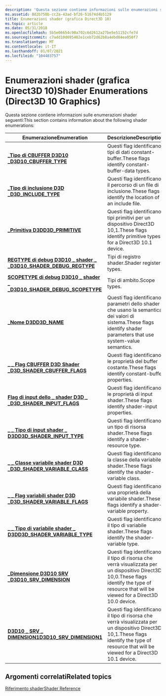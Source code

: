 ```yaml
---
description: 'Questa sezione contiene informazioni sulle enumerazioni shader seguenti:'
ms.assetid: 8d2b758b-cc2a-43ad-bf26-51674d4b5129
title: Enumerazioni shader (grafica Direct3D 10)
ms.topic: article
ms.date: 05/31/2018
ms.openlocfilehash: 5b5e06654c90a702c6d2612a27be5e51152cfe7d
ms.sourcegitcommit: c7add10d695482e1ceb72d62b8a4ebd84ea050f7
ms.translationtype: MT
ms.contentlocale: it-IT
ms.lasthandoff: 01/07/2021
ms.locfileid: "104483757"
---
```

# <a name="shader-enumerations-direct3d-10-graphics"></a><span data-ttu-id="b39f7-103">Enumerazioni shader (grafica Direct3D 10)</span><span class="sxs-lookup"><span data-stu-id="b39f7-103">Shader Enumerations (Direct3D 10 Graphics)</span></span>

<span data-ttu-id="b39f7-104">Questa sezione contiene informazioni sulle enumerazioni shader seguenti:</span><span class="sxs-lookup"><span data-stu-id="b39f7-104">This section contains information about the following shader enumerations:</span></span>



| <span data-ttu-id="b39f7-105">Enumerazione</span><span class="sxs-lookup"><span data-stu-id="b39f7-105">Enumeration</span></span>                                                             | <span data-ttu-id="b39f7-106">Descrizione</span><span class="sxs-lookup"><span data-stu-id="b39f7-106">Description</span></span>                                                                               |
|-------------------------------------------------------------------------|-------------------------------------------------------------------------------------------|
| <span data-ttu-id="b39f7-107">[**\_Tipo di CBUFFER D3D10 \_**](/previous-versions/windows/desktop/legacy/bb204899(v=vs.85))</span><span class="sxs-lookup"><span data-stu-id="b39f7-107">[**D3D10\_CBUFFER\_TYPE**](/previous-versions/windows/desktop/legacy/bb204899(v=vs.85))</span></span>                      | <span data-ttu-id="b39f7-108">Questi flag identificano i tipi di dati constant-buffer.</span><span class="sxs-lookup"><span data-stu-id="b39f7-108">These flags identify constant-buffer-data types.</span></span>                                          |
| [<span data-ttu-id="b39f7-109">**\_Tipo di inclusione D3D \_**</span><span class="sxs-lookup"><span data-stu-id="b39f7-109">**D3D\_INCLUDE\_TYPE**</span></span>](/windows/win32/api/d3dcommon/ne-d3dcommon-d3d_include_type)                      | <span data-ttu-id="b39f7-110">Questi flag identificano il percorso di un file di inclusione.</span><span class="sxs-lookup"><span data-stu-id="b39f7-110">These flags identify the location of an include file.</span></span>                                     |
| [<span data-ttu-id="b39f7-111">**\_Primitiva D3D**</span><span class="sxs-lookup"><span data-stu-id="b39f7-111">**D3D\_PRIMITIVE**</span></span>](/windows/win32/api/d3dcommon/ne-d3dcommon-d3d_primitive)                             | <span data-ttu-id="b39f7-112">Questi flag identificano i tipi primitivi per un dispositivo Direct3D 10,1.</span><span class="sxs-lookup"><span data-stu-id="b39f7-112">These flags identify primitive types for a Direct3D 10.1 device.</span></span>                          |
| [<span data-ttu-id="b39f7-113">**REGTYPE di debug D3D10 \_ shader \_ \_**</span><span class="sxs-lookup"><span data-stu-id="b39f7-113">**D3D10\_SHADER\_DEBUG\_REGTYPE**</span></span>](/windows/win32/api/D3D10_1Shader/ne-d3d10_1shader-d3d10_shader_debug_regtype)     | <span data-ttu-id="b39f7-114">Tipi di registro shader.</span><span class="sxs-lookup"><span data-stu-id="b39f7-114">Shader register types.</span></span>                                                                    |
| [<span data-ttu-id="b39f7-115">**SCOPETYPE di debug D3D10 \_ shader \_ \_**</span><span class="sxs-lookup"><span data-stu-id="b39f7-115">**D3D10\_SHADER\_DEBUG\_SCOPETYPE**</span></span>](/windows/win32/api/d3d10_1shader/ne-d3d10_1shader-d3d10_shader_debug_scopetype) | <span data-ttu-id="b39f7-116">Tipi di ambito.</span><span class="sxs-lookup"><span data-stu-id="b39f7-116">Scope types.</span></span>                                                                              |
| [<span data-ttu-id="b39f7-117">**\_Nome D3D**</span><span class="sxs-lookup"><span data-stu-id="b39f7-117">**D3D\_NAME**</span></span>](/windows/win32/api/d3dcommon/ne-d3dcommon-d3d_name)                                       | <span data-ttu-id="b39f7-118">Questi flag identificano i parametri dello shader che usano la semantica dei valori di sistema.</span><span class="sxs-lookup"><span data-stu-id="b39f7-118">These flags identify shader parameters that use system-value semantics.</span></span>                   |
| [<span data-ttu-id="b39f7-119">**\_ \_ Flag CBUFFER D3D Shader \_**</span><span class="sxs-lookup"><span data-stu-id="b39f7-119">**D3D\_SHADER\_CBUFFER\_FLAGS**</span></span>](/windows/win32/api/d3dcommon/ne-d3dcommon-d3d_shader_cbuffer_flags)     | <span data-ttu-id="b39f7-120">Questi flag identificano le proprietà del buffer costante.</span><span class="sxs-lookup"><span data-stu-id="b39f7-120">These flags identify constant-buffer properties.</span></span>                                          |
| [<span data-ttu-id="b39f7-121">**Flag di input dello \_ shader D3D \_ \_**</span><span class="sxs-lookup"><span data-stu-id="b39f7-121">**D3D\_SHADER\_INPUT\_FLAGS**</span></span>](/windows/win32/api/d3dcommon/ne-d3dcommon-d3d_shader_input_flags)         | <span data-ttu-id="b39f7-122">Questi flag identificano le proprietà di input shader.</span><span class="sxs-lookup"><span data-stu-id="b39f7-122">These flags identify shader-input properties.</span></span>                                             |
| [<span data-ttu-id="b39f7-123">**\_ \_ Tipo di input shader \_ D3D**</span><span class="sxs-lookup"><span data-stu-id="b39f7-123">**D3D\_SHADER\_INPUT\_TYPE**</span></span>](/windows/win32/api/d3dcommon/ne-d3dcommon-d3d_shader_input_type)           | <span data-ttu-id="b39f7-124">Questi flag identificano un tipo di risorsa shader.</span><span class="sxs-lookup"><span data-stu-id="b39f7-124">These flags identify a shader-resource type.</span></span>                                              |
| [<span data-ttu-id="b39f7-125">**\_ \_ Classe variabile shader D3D \_**</span><span class="sxs-lookup"><span data-stu-id="b39f7-125">**D3D\_SHADER\_VARIABLE\_CLASS**</span></span>](/windows/win32/api/d3dcommon/ne-d3dcommon-d3d_shader_variable_class)   | <span data-ttu-id="b39f7-126">Questi flag identificano la classe della variabile shader.</span><span class="sxs-lookup"><span data-stu-id="b39f7-126">These flags identify the shader-variable class.</span></span>                                           |
| [<span data-ttu-id="b39f7-127">**\_ \_ Flag variabili shader D3D \_**</span><span class="sxs-lookup"><span data-stu-id="b39f7-127">**D3D\_SHADER\_VARIABLE\_FLAGS**</span></span>](/windows/win32/api/d3dcommon/ne-d3dcommon-d3d_shader_variable_flags)   | <span data-ttu-id="b39f7-128">Questi flag identificano una proprietà della variabile shader.</span><span class="sxs-lookup"><span data-stu-id="b39f7-128">These flags identify a shader-variable property.</span></span>                                          |
| [<span data-ttu-id="b39f7-129">**\_ \_ Tipo di variabile shader \_ D3D**</span><span class="sxs-lookup"><span data-stu-id="b39f7-129">**D3D\_SHADER\_VARIABLE\_TYPE**</span></span>](/windows/win32/api/d3dcommon/ne-d3dcommon-d3d_shader_variable_type)     | <span data-ttu-id="b39f7-130">Questi flag identificano il tipo di variabile shader.</span><span class="sxs-lookup"><span data-stu-id="b39f7-130">These flags identify the shader-variable type.</span></span>                                            |
| <span data-ttu-id="b39f7-131">[**\_Dimensione D3D10 SRV \_**](/previous-versions/windows/desktop/legacy/bb172452(v=vs.85))</span><span class="sxs-lookup"><span data-stu-id="b39f7-131">[**D3D10\_SRV\_DIMENSION**](/previous-versions/windows/desktop/legacy/bb172452(v=vs.85))</span></span>                    | <span data-ttu-id="b39f7-132">Questi flag identificano il tipo di risorsa che verrà visualizzata per un dispositivo Direct3D 10,0.</span><span class="sxs-lookup"><span data-stu-id="b39f7-132">These flags identify the type of resource that will be viewed for a Direct3D 10.0 device.</span></span> |
| <span data-ttu-id="b39f7-133">[**D3D10 \_ SRV \_ DIMENSION1**](/previous-versions/windows/desktop/legacy/bb694535(v=vs.85))</span><span class="sxs-lookup"><span data-stu-id="b39f7-133">[**D3D10\_SRV\_DIMENSION1**](/previous-versions/windows/desktop/legacy/bb694535(v=vs.85))</span></span>                  | <span data-ttu-id="b39f7-134">Questi flag identificano il tipo di risorsa che verrà visualizzata per un dispositivo Direct3D 10,1.</span><span class="sxs-lookup"><span data-stu-id="b39f7-134">These flags identify the type of resource that will be viewed for a Direct3D 10.1 device.</span></span> |



 

## <a name="related-topics"></a><span data-ttu-id="b39f7-135">Argomenti correlati</span><span class="sxs-lookup"><span data-stu-id="b39f7-135">Related topics</span></span>

<dl> <dt>

[<span data-ttu-id="b39f7-136">Riferimento shader</span><span class="sxs-lookup"><span data-stu-id="b39f7-136">Shader Reference</span></span>](d3d10-graphics-reference-d3d10-shader.md)
</dt> </dl>

 

 
